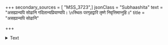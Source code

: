 +++
secondary_sources = [ "MSS_3723",]
jsonClass = "Subhaashita"
text = "असह्यान्यपि सोढानि गदितान्यप्रियाण्यपि।  \nस्थितः परगृहद्वारि तृष्णे निवृत्तिमाप्नुहि॥"
title = "असह्यान्यपि सोढानि"

+++

<details><summary>Text</summary>

असह्यान्यपि सोढानि गदितान्यप्रियाण्यपि।  
स्थितः परगृहद्वारि तृष्णे निवृत्तिमाप्नुहि॥
</details>

